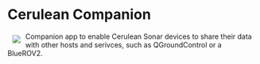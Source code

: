 # Cerulean Companion

<a href="https://bluerobotics.com">
<img src="https://avatars2.githubusercontent.com/u/57329052?v=3&s=200" align="left" hspace="10" vspace="6">
</a>


Companion app to enable Cerulean Sonar devices to share their data with other hosts and serivces, such as QGroundControl or a BlueROV2. 

